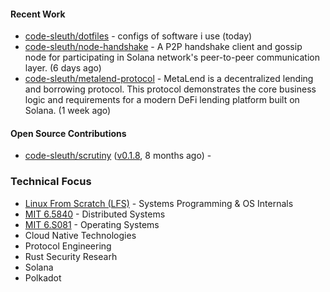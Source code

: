 

#### Recent Work

- [code-sleuth/dotfiles](https://github.com/code-sleuth/dotfiles) - configs of software i use (today)
- [code-sleuth/node-handshake](https://github.com/code-sleuth/node-handshake) - A P2P handshake client and gossip node for participating in Solana network&#39;s peer-to-peer communication layer. (6 days ago)
- [code-sleuth/metalend-protocol](https://github.com/code-sleuth/metalend-protocol) - MetaLend is a decentralized lending and borrowing protocol. This protocol demonstrates the core business logic and requirements for a modern DeFi lending platform built on Solana. (1 week ago)

#### Open Source Contributions

- [code-sleuth/scrutiny](https://github.com/code-sleuth/scrutiny) ([v0.1.8](https://github.com/code-sleuth/scrutiny/releases/tag/v0.1.8), 8 months ago) - 

### Technical Focus
- [Linux From Scratch (LFS)](https://www.linuxfromscratch.org/lfs/) - Systems Programming & OS Internals
- [MIT 6.5840](http://nil.csail.mit.edu/6.5840/2025/) - Distributed Systems
- [MIT 6.S081](https://pdos.csail.mit.edu/6.828/2025/) - Operating Systems
- Cloud Native Technologies
- Protocol Engineering
- Rust Security Researh
- Solana
- Polkadot


